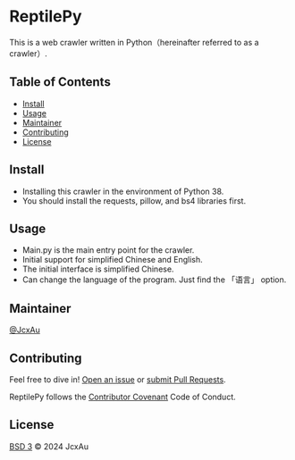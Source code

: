 # ReptilePy
This is a web crawler written in Python（hereinafter referred to as a crawler）.

## Table of Contents
  - [Install](#install)
  - [Usage](#usage)
  - [Maintainer](#maintainer)
  - [Contributing](#contributing)
  - [License](#license)

## Install
   - Installing this crawler in the environment of Python 38.
   - You should install the requests, pillow, and bs4 libraries first.

## Usage
  - Main.py is the main entry point for the crawler.
  - Initial support for simplified Chinese and English.
  - The initial interface is simplified Chinese.
  - Can change the language of the program. Just find the 「语言」 option.

## Maintainer
[@JcxAu](https://github.com/JcxAu)

## Contributing
Feel free to dive in! [Open an issue](https://github.com/JcxAu/ReptilePy/issues/new) or [submit Pull Requests](https://github.com/JcxAu/ReptilePy/pulls).

ReptilePy follows the [Contributor Covenant](https://www.contributor-covenant.org/version/2/1/code_of_conduct/) Code of Conduct.

## License
[BSD 3](LICENSE) © 2024 JcxAu

